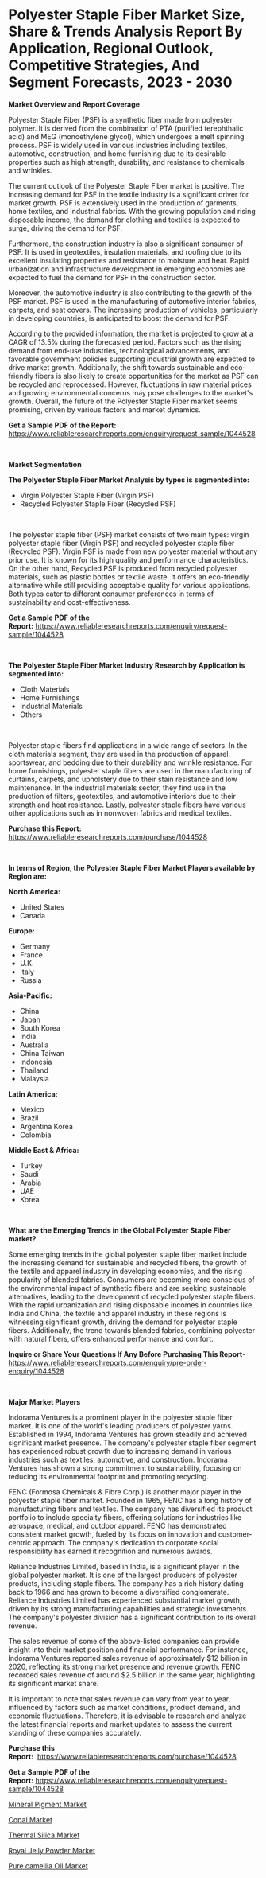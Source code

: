 <p><h1>Polyester Staple Fiber Market Size, Share & Trends Analysis Report By Application, Regional Outlook, Competitive Strategies, And Segment Forecasts, 2023 - 2030</h1></p><p><strong>Market Overview and Report Coverage</strong></p>
<p><p>Polyester Staple Fiber (PSF) is a synthetic fiber made from polyester polymer. It is derived from the combination of PTA (purified terephthalic acid) and MEG (monoethylene glycol), which undergoes a melt spinning process. PSF is widely used in various industries including textiles, automotive, construction, and home furnishing due to its desirable properties such as high strength, durability, and resistance to chemicals and wrinkles.</p><p>The current outlook of the Polyester Staple Fiber market is positive. The increasing demand for PSF in the textile industry is a significant driver for market growth. PSF is extensively used in the production of garments, home textiles, and industrial fabrics. With the growing population and rising disposable income, the demand for clothing and textiles is expected to surge, driving the demand for PSF.</p><p>Furthermore, the construction industry is also a significant consumer of PSF. It is used in geotextiles, insulation materials, and roofing due to its excellent insulating properties and resistance to moisture and heat. Rapid urbanization and infrastructure development in emerging economies are expected to fuel the demand for PSF in the construction sector.</p><p>Moreover, the automotive industry is also contributing to the growth of the PSF market. PSF is used in the manufacturing of automotive interior fabrics, carpets, and seat covers. The increasing production of vehicles, particularly in developing countries, is anticipated to boost the demand for PSF.</p><p>According to the provided information, the market is projected to grow at a CAGR of 13.5% during the forecasted period. Factors such as the rising demand from end-use industries, technological advancements, and favorable government policies supporting industrial growth are expected to drive market growth. Additionally, the shift towards sustainable and eco-friendly fibers is also likely to create opportunities for the market as PSF can be recycled and reprocessed. However, fluctuations in raw material prices and growing environmental concerns may pose challenges to the market's growth. Overall, the future of the Polyester Staple Fiber market seems promising, driven by various factors and market dynamics.</p></p>
<p><strong>Get a Sample PDF of the Report:</strong> <a href="https://www.reliableresearchreports.com/enquiry/request-sample/1044528">https://www.reliableresearchreports.com/enquiry/request-sample/1044528</a></p>
<p>&nbsp;</p>
<p><strong>Market Segmentation</strong></p>
<p><strong>The Polyester Staple Fiber Market Analysis by types is segmented into:</strong></p>
<p><ul><li>Virgin Polyester Staple Fiber (Virgin PSF)</li><li>Recycled Polyester Staple Fiber (Recycled PSF)</li></ul></p>
<p>&nbsp;</p>
<p><p>The polyester staple fiber (PSF) market consists of two main types: virgin polyester staple fiber (Virgin PSF) and recycled polyester staple fiber (Recycled PSF). Virgin PSF is made from new polyester material without any prior use. It is known for its high quality and performance characteristics. On the other hand, Recycled PSF is produced from recycled polyester materials, such as plastic bottles or textile waste. It offers an eco-friendly alternative while still providing acceptable quality for various applications. Both types cater to different consumer preferences in terms of sustainability and cost-effectiveness.</p></p>
<p><strong>Get a Sample PDF of the Report:</strong>&nbsp;<a href="https://www.reliableresearchreports.com/enquiry/request-sample/1044528">https://www.reliableresearchreports.com/enquiry/request-sample/1044528</a></p>
<p>&nbsp;</p>
<p><strong>The Polyester Staple Fiber Market Industry Research by Application is segmented into:</strong></p>
<p><ul><li>Cloth Materials</li><li>Home Furnishings</li><li>Industrial Materials</li><li>Others</li></ul></p>
<p>&nbsp;</p>
<p><p>Polyester staple fibers find applications in a wide range of sectors. In the cloth materials segment, they are used in the production of apparel, sportswear, and bedding due to their durability and wrinkle resistance. For home furnishings, polyester staple fibers are used in the manufacturing of curtains, carpets, and upholstery due to their stain resistance and low maintenance. In the industrial materials sector, they find use in the production of filters, geotextiles, and automotive interiors due to their strength and heat resistance. Lastly, polyester staple fibers have various other applications such as in nonwoven fabrics and medical textiles.</p></p>
<p><strong>Purchase this Report:</strong>&nbsp; <a href="https://www.reliableresearchreports.com/purchase/1044528">https://www.reliableresearchreports.com/purchase/1044528</a></p>
<p>&nbsp;</p>
<p><strong>In terms of Region, the Polyester Staple Fiber Market Players available by Region are:</strong></p>
<p>
    <p> <strong> North America: </strong>
        <ul>
            <li>United States</li>
            <li>Canada</li>
        </ul>
        </p> 
    <p> <strong> Europe: </strong>
        <ul>
            <li>Germany</li>
            <li>France</li>
            <li>U.K.</li>
            <li>Italy</li>
            <li>Russia</li>
        </ul>
        </p> 
    <p> <strong> Asia-Pacific: </strong>
        <ul>
            <li>China</li>
            <li>Japan</li>
            <li>South Korea</li>
            <li>India</li>
            <li>Australia</li>
            <li>China Taiwan</li>
            <li>Indonesia</li>
            <li>Thailand</li>
            <li>Malaysia</li>
        </ul>
        </p> 
    <p> <strong> Latin America: </strong>
        <ul>
            <li>Mexico</li>
            <li>Brazil</li>
            <li>Argentina Korea</li>
            <li>Colombia</li>
        </ul>
        </p> 
    <p> <strong> Middle East & Africa: </strong>
        <ul>
            <li>Turkey</li>
            <li>Saudi</li>
            <li>Arabia</li>
            <li>UAE</li>
            <li>Korea</li>
        </ul>
    </p>
    </p>
<p>&nbsp;</p>
<p><strong>What are the Emerging Trends in the Global Polyester Staple Fiber market?</strong></p>
<p><p>Some emerging trends in the global polyester staple fiber market include the increasing demand for sustainable and recycled fibers, the growth of the textile and apparel industry in developing economies, and the rising popularity of blended fabrics. Consumers are becoming more conscious of the environmental impact of synthetic fibers and are seeking sustainable alternatives, leading to the development of recycled polyester staple fibers. With the rapid urbanization and rising disposable incomes in countries like India and China, the textile and apparel industry in these regions is witnessing significant growth, driving the demand for polyester staple fibers. Additionally, the trend towards blended fabrics, combining polyester with natural fibers, offers enhanced performance and comfort.</p></p>
<p><strong>Inquire or Share Your Questions If Any Before Purchasing This Report</strong>- <a href="https://www.reliableresearchreports.com/enquiry/pre-order-enquiry/1044528">https://www.reliableresearchreports.com/enquiry/pre-order-enquiry/1044528</a></p>
<p>&nbsp;</p>
<p><strong>Major Market Players</strong></p>
<p><p>Indorama Ventures is a prominent player in the polyester staple fiber market. It is one of the world's leading producers of polyester yarns. Established in 1994, Indorama Ventures has grown steadily and achieved significant market presence. The company's polyester staple fiber segment has experienced robust growth due to increasing demand in various industries such as textiles, automotive, and construction. Indorama Ventures has shown a strong commitment to sustainability, focusing on reducing its environmental footprint and promoting recycling.</p><p>FENC (Formosa Chemicals & Fibre Corp.) is another major player in the polyester staple fiber market. Founded in 1965, FENC has a long history of manufacturing fibers and textiles. The company has diversified its product portfolio to include specialty fibers, offering solutions for industries like aerospace, medical, and outdoor apparel. FENC has demonstrated consistent market growth, fueled by its focus on innovation and customer-centric approach. The company's dedication to corporate social responsibility has earned it recognition and numerous awards.</p><p>Reliance Industries Limited, based in India, is a significant player in the global polyester market. It is one of the largest producers of polyester products, including staple fibers. The company has a rich history dating back to 1966 and has grown to become a diversified conglomerate. Reliance Industries Limited has experienced substantial market growth, driven by its strong manufacturing capabilities and strategic investments. The company's polyester division has a significant contribution to its overall revenue.</p><p>The sales revenue of some of the above-listed companies can provide insight into their market position and financial performance. For instance, Indorama Ventures reported sales revenue of approximately $12 billion in 2020, reflecting its strong market presence and revenue growth. FENC recorded sales revenue of around $2.5 billion in the same year, highlighting its significant market share.</p><p>It is important to note that sales revenue can vary from year to year, influenced by factors such as market conditions, product demand, and economic fluctuations. Therefore, it is advisable to research and analyze the latest financial reports and market updates to assess the current standing of these companies accurately.</p></p>
<p><strong>Purchase this Report:</strong>&nbsp;&nbsp;<a href="https://www.reliableresearchreports.com/purchase/1044528">https://www.reliableresearchreports.com/purchase/1044528</a></p>
<p></p>
<p><strong>Get a Sample PDF of the Report:</strong>&nbsp;<a href="https://www.reliableresearchreports.com/enquiry/request-sample/1044528">https://www.reliableresearchreports.com/enquiry/request-sample/1044528</a></p>
<p><p><a href="https://github.com/RichRobinson5/Market-Research-Report-List-2/blob/main/mineral-pigment-market.md">Mineral Pigment Market</a></p><p><a href="https://github.com/JameTravis/Market-Research-Report-List-2/blob/main/copal-market.md">Copal Market</a></p><p><a href="https://github.com/GroverBarry/Market-Research-Report-List-2/blob/main/thermal-silica-market.md">Thermal Silica Market</a></p><p><a href="https://github.com/RoccoManning/Market-Research-Report-List-2/blob/main/royal-jelly-powder-market.md">Royal Jelly Powder Market</a></p><p><a href="https://github.com/NorbertYates/Market-Research-Report-List-2/blob/main/pure-camellia-oil-market.md">Pure camellia Oil Market</a></p></p>